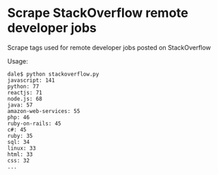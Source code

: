 # Scrape StackOverflow remote developer jobs

Scrape tags used for remote developer jobs posted on StackOverflow

Usage:

```
dale$ python stackoverflow.py
javascript: 141
python: 77
reactjs: 71
node.js: 68
java: 57
amazon-web-services: 55
php: 46
ruby-on-rails: 45
c#: 45
ruby: 35
sql: 34
linux: 33
html: 33
css: 32
...
```

